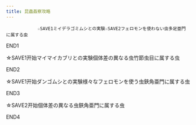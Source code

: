 ```yaml
---
title: 昆蟲姦察攻略
---
```


                ☆SAVE1ミイデラゴミムシとの実験☆SAVE2フェロモンを使わない虫多足亜門に属する虫

END1

☆SAVE1开始マイマイカブリとの実験個体差の異なる虫竹節虫目に属する虫

END2

☆SAVE1开始ダンゴムシとの実験様々なフェロモンを使う虫鋏角亜門に属する虫

END3

☆SAVE2开始個体差の異なる虫鋏角亜門に属する虫

END4
              
